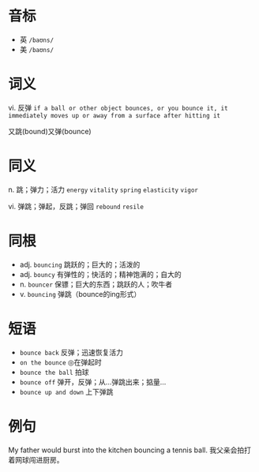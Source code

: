# 音标

- 英 `/baʊns/`
- 美 `/baʊns/`

# 词义

vi. 反弹
`if a ball or other object bounces, or you bounce it, it immediately moves up or away from a surface after hitting it`



又跳(bound)又弹(bounce)

# 同义

n. 跳；弹力；活力
`energy` `vitality` `spring` `elasticity` `vigor`

vi. 弹跳；弹起，反跳；弹回
`rebound` `resile`

# 同根

- adj. `bouncing` 跳跃的；巨大的；活泼的
- adj. `bouncy` 有弹性的；快活的；精神饱满的；自大的
- n. `bouncer` 保镖；巨大的东西；跳跃的人；吹牛者
- v. `bouncing` 弹跳（bounce的ing形式）

# 短语

- `bounce back` 反弹；迅速恢复活力
- `on the bounce` ◎在弹起时
- `bounce the ball` 拍球
- `bounce off` 弹开，反弹；从…弹跳出来；掂量…
- `bounce up and down` 上下弹跳

# 例句

My father would burst into the kitchen bouncing a tennis ball.
我父亲会拍打着网球闯进厨房。


